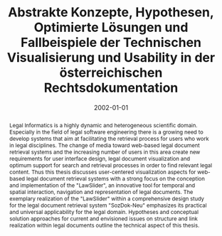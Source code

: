 ---
abstract: 'Legal Informatics is a highly dynamic and heterogeneous scientific domain.  Especially
  in the field of legal software engineering there is a growing need  to develop systems
  that aim at facilitating the retrieval process for users who  work in legal disciplines.
  The change of media toward web-based legal  document retrieval systems and the increasing
  number of users in this area  create new requirements for user interface design,
  legal document visualization and  optimum support for search and retrieval processes
  in order to find relevant legal content.  Thus this thesis discusses user-centered
  visualization aspects for web-based  legal document retrieval systems with a strong
  focus on the conception and  implementation of the "LawSlider", an innovative tool
  for temporal and spatial interaction, navigation and representation of legal documents.
  The exemplary realization of  the "LawSlider" within a comprehensive design study
  for the legal  document retrieval system "SozDok-Neu" emphasizes its practical  and
  universal applicability for the legal domain.  Hypotheses and conceptual solution
  approaches for current and envisioned issues on structure and link realization within
  legal documents outline the technical aspect of this thesis. '
authors:
- Thomas Piribauer
date: '2002-01-01'
featured: false
links:
- name: Publik
  url: https://publik.tuwien.ac.at/showentry.php?ID=137066&lang=2
publication_types:
- '7'
publishDate: '2002-01-01'
title: Abstrakte Konzepte, Hypothesen, Optimierte Lösungen und Fallbeispiele der Technischen
  Visualisierung und Usability in der österreichischen Rechtsdokumentation
url_pdf: ''
---